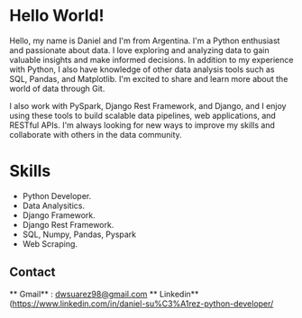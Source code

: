 # Hello World!

Hello, my name is Daniel and I'm from Argentina.
I'm a Python enthusiast and passionate about data. I love exploring and analyzing data to gain valuable insights and make informed decisions. In addition to my experience with Python, I also have knowledge of other data analysis tools such as SQL, Pandas, and Matplotlib. I'm excited to share and learn more about the world of data through Git.

I also work with PySpark, Django Rest Framework, and Django, and I enjoy using these tools to build scalable data pipelines, web applications, and RESTful APIs. I'm always looking for new ways to improve my skills and collaborate with others in the data community.


# Skills
* Python Developer.
* Data Analysitics.
* Django Framework.
* Django Rest Framework.
* SQL, Numpy, Pandas, Pyspark
* Web Scraping.



## Contact

** Gmail** : dwsuarez98@gmail.com
** Linkedin** (https://www.linkedin.com/in/daniel-su%C3%A1rez-python-developer/
